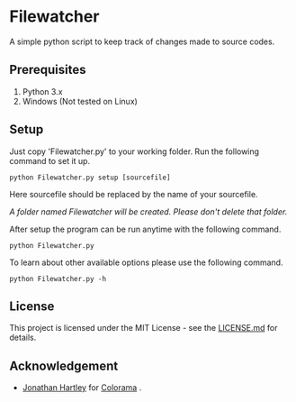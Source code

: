# Filewatcher

A simple python script to keep track of changes made to source codes.

## Prerequisites

1. Python 3.x
2. Windows (Not tested on Linux)

## Setup

Just copy 'Filewatcher.py' to your working folder. Run the following command to set it up.

```
python Filewatcher.py setup [sourcefile]
```

Here sourcefile should be replaced by the name of your sourcefile.

*A folder named Filewatcher will be created. Please don't delete that folder.*

After setup the program can be run anytime with the following command.

```
python Filewatcher.py
```

To learn about other available options please use the following command.

```
python Filewatcher.py -h
```

## License

This project is licensed under the MIT License - see the [LICENSE.md](LICENSE) for details.

## Acknowledgement

* [Jonathan Hartley](https://github.com/tartley) for [Colorama](https://github.com/tartley/colorama) .

